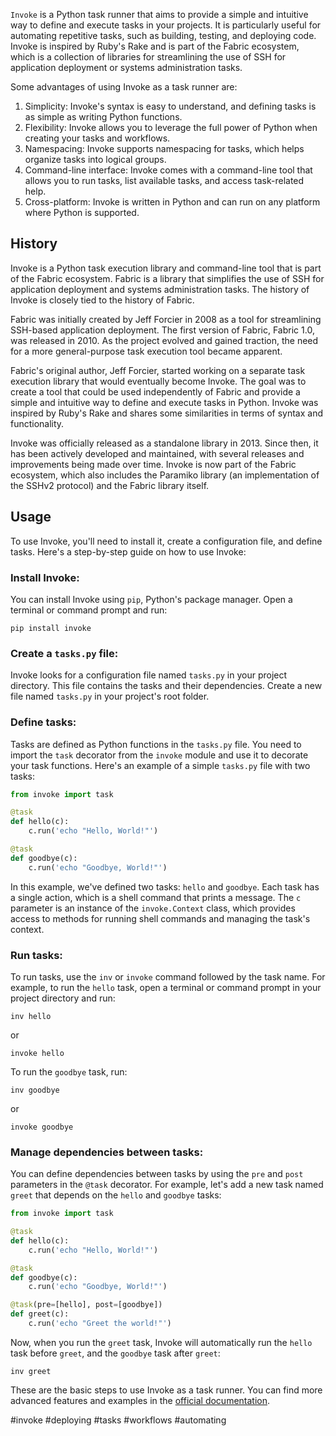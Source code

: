 
`Invoke` is a Python task runner that aims to provide a simple and intuitive way to define and execute tasks in your projects. It is particularly useful for automating repetitive tasks, such as building, testing, and deploying code. Invoke is inspired by Ruby's Rake and is part of the Fabric ecosystem, which is a collection of libraries for streamlining the use of SSH for application deployment or systems administration tasks.

Some advantages of using Invoke as a task runner are:

1.  Simplicity: Invoke's syntax is easy to understand, and defining tasks is as simple as writing Python functions.
2.  Flexibility: Invoke allows you to leverage the full power of Python when creating your tasks and workflows.
3.  Namespacing: Invoke supports namespacing for tasks, which helps organize tasks into logical groups.
4.  Command-line interface: Invoke comes with a command-line tool that allows you to run tasks, list available tasks, and access task-related help.
5.  Cross-platform: Invoke is written in Python and can run on any platform where Python is supported.

## History

Invoke is a Python task execution library and command-line tool that is part of the Fabric ecosystem. Fabric is a library that simplifies the use of SSH for application deployment and systems administration tasks. The history of Invoke is closely tied to the history of Fabric.

Fabric was initially created by Jeff Forcier in 2008 as a tool for streamlining SSH-based application deployment. The first version of Fabric, Fabric 1.0, was released in 2010. As the project evolved and gained traction, the need for a more general-purpose task execution tool became apparent.

Fabric's original author, Jeff Forcier, started working on a separate task execution library that would eventually become Invoke. The goal was to create a tool that could be used independently of Fabric and provide a simple and intuitive way to define and execute tasks in Python. Invoke was inspired by Ruby's Rake and shares some similarities in terms of syntax and functionality.

Invoke was officially released as a standalone library in 2013. Since then, it has been actively developed and maintained, with several releases and improvements being made over time. Invoke is now part of the Fabric ecosystem, which also includes the Paramiko library (an implementation of the SSHv2 protocol) and the Fabric library itself.

## Usage

To use Invoke, you'll need to install it, create a configuration file, and define tasks. Here's a step-by-step guide on how to use Invoke:

### Install Invoke:

You can install Invoke using `pip`, Python's package manager. Open a terminal or command prompt and run:

```
pip install invoke
```

### Create a `tasks.py` file:

Invoke looks for a configuration file named `tasks.py` in your project directory. This file contains the tasks and their dependencies. Create a new file named `tasks.py` in your project's root folder.

### Define tasks:

Tasks are defined as Python functions in the `tasks.py` file. You need to import the `task` decorator from the `invoke` module and use it to decorate your task functions. Here's an example of a simple `tasks.py` file with two tasks:

```python
from invoke import task

@task
def hello(c):
    c.run('echo "Hello, World!"')

@task
def goodbye(c):
    c.run('echo "Goodbye, World!"')
```

In this example, we've defined two tasks: `hello` and `goodbye`. Each task has a single action, which is a shell command that prints a message. The `c` parameter is an instance of the `invoke.Context` class, which provides access to methods for running shell commands and managing the task's context.

### Run tasks:

To run tasks, use the `inv` or `invoke` command followed by the task name. For example, to run the `hello` task, open a terminal or command prompt in your project directory and run:

```
inv hello
```

or

```
invoke hello
```

To run the `goodbye` task, run:

```
inv goodbye
```

or

```
invoke goodbye
```

### Manage dependencies between tasks:

You can define dependencies between tasks by using the `pre` and `post` parameters in the `@task` decorator. For example, let's add a new task named `greet` that depends on the `hello` and `goodbye` tasks:

```python
from invoke import task

@task
def hello(c):
    c.run('echo "Hello, World!"')

@task
def goodbye(c):
    c.run('echo "Goodbye, World!"')

@task(pre=[hello], post=[goodbye])
def greet(c):
    c.run('echo "Greet the world!"')
```

Now, when you run the `greet` task, Invoke will automatically run the `hello` task before `greet`, and the `goodbye` task after `greet`:

```
inv greet
```

These are the basic steps to use Invoke as a task runner. You can find more advanced features and examples in the [official documentation](http://www.pyinvoke.org/).

<!-- Keywords -->
#invoke #deploying #tasks #workflows #automating
<!-- /Keywords -->
